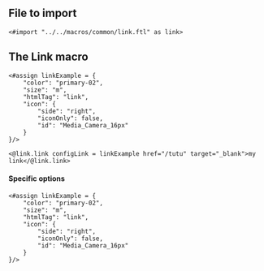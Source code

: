 ## File to import

```ftl
<#import "../../macros/common/link.ftl" as link>
```

## The Link macro

```ftl
<#assign linkExample = {
    "color": "primary-02",
    "size": "m",
    "htmlTag": "link",
    "icon": {
        "side": "right",
        "iconOnly": false,
        "id": "Media_Camera_16px"
    }
}/>

<@link.link configLink = linkExample href="/tutu" target="_blank">my link</@link.link>
```

#### Specific options

```ftl
<#assign linkExample = {
    "color": "primary-02",
    "size": "m",
    "htmlTag": "link",
    "icon": {
        "side": "right",
        "iconOnly": false,
        "id": "Media_Camera_16px"
    }
}/>
```
